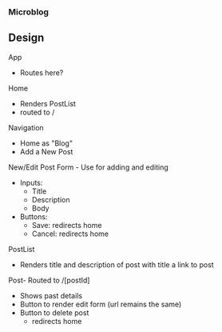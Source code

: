 ### Microblog


## Design

App
  * Routes here?

Home
  * Renders PostList
  * routed to /

Navigation
  * Home as "Blog"
  * Add a New Post

New/Edit Post Form - Use for adding and editing
  * Inputs:
      * Title
      * Description
      * Body
  * Buttons:
      * Save: redirects home
      * Cancel: redirects home

PostList
  * Renders title and description of post with title a link to post


Post- Routed to /[postId]
  * Shows past details
  * Button to render edit form (url remains the same)
  * Button to delete post
    * redirects home

